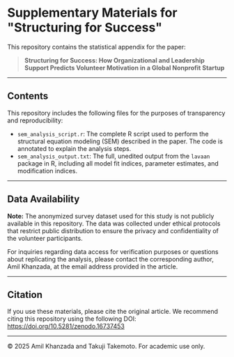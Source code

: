 # Supplementary Materials for "Structuring for Success"

This repository contains the statistical appendix for the paper:

> **Structuring for Success: How Organizational and Leadership Support Predicts Volunteer Motivation in a Global Nonprofit Startup**

---

## Contents

This repository includes the following files for the purposes of transparency and reproducibility:

- `sem_analysis_script.r`: The complete R script used to perform the structural equation modeling (SEM) described in the paper. The code is annotated to explain the analysis steps.
- `sem_analysis_output.txt`: The full, unedited output from the `lavaan` package in R, including all model fit indices, parameter estimates, and modification indices.

---

## Data Availability

**Note:** The anonymized survey dataset used for this study is not publicly available in this repository. The data was collected under ethical protocols that restrict public distribution to ensure the privacy and confidentiality of the volunteer participants.

For inquiries regarding data access for verification purposes or questions about replicating the analysis, please contact the corresponding author, Amil Khanzada, at the email address provided in the article.

---

## Citation

If you use these materials, please cite the original article. We recommend citing this repository using the following DOI:
https://doi.org/10.5281/zenodo.16737453

---

© 2025 Amil Khanzada and Takuji Takemoto. For academic use only.
